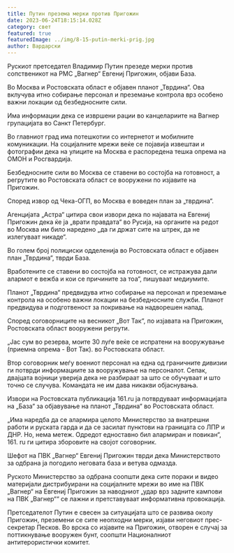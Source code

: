 ```yaml
---
title: Путин презема мерки против Пригожин
date: 2023-06-24T18:15:14.028Z
category: свет
featured: true
featuredImage: ../img/8-15-putin-merki-prig.jpg
author: Вардарски
---
```

Рускиот претседател Владимир Путин презеде мерки против сопственикот на PMC „Вагнер“ Евгениј Пригожин, објави База.

Во Москва и Ростовската област е објавен планот „Тврдина“. Ова вклучува итно собирање персонал и преземање контрола врз особено важни локации од безбедносните сили.

Има информации дека се извршени рации во канцелариите на Вагнер групацијата во Санкт Петербург.

Во главниот град има потешкотии со интернетот и мобилните комуникации. На социјалните мрежи веќе се појавија извештаи и фотографии дека на улиците на Москва е распоредена тешка опрема на ОМОН и Росгвардија.

Безбедносните сили во Москва се ставени во состојба на готовност, а регрутите во Ростовската област се вооружени по изјавите на Пригожин.

Според извор од Чека-ОГП, во Москва е воведен план за „тврдина“.

Агенцијата „Астра“ цитира свои извори дека по најавата на Евгениј Пригожин дека ќе ја „врати правдата“ во Русија, на органите на редот во Москва им било наредено „да ги држат сите на штрек, да не излегуваат никаде“.

Во голем број полициски одделенија во Ростовската област е објавен план „Тврдина“, тврди База.

Вработените се ставени во состојба на готовност, се истражува дали алармот е вежба и кои се причините за тоа“, пишуваат медиумите.

Планот „Тврдина“ предвидува итно собирање на персонал и преземање контрола на особено важни локации на безбедносните служби. Планот предвидува и подготвеност за покривање на надворешен напад.

Според соговорниците на весникот „Вот Так“, по изјавата на Пригожин, Ростовската област вооружени регрути.

„Јас сум во резерва, моите 30 луѓе веќе се испратени на вооружување (приемна опрема - Вот Так). во Ростовската област.

Втор соговорник меѓу воениот персонал на една од граничните дивизии ги потврди информациите за вооружување на персоналот. Сепак, двајцата војници уверија дека не разбираат за што се обучуваат и што точно се случува. Командата не им дава никакви објаснувања.

Извори на Ростовската публикација 161.ru ја потврдуваат информацијата на „База“ за објавување на планот „Тврдина“ во Ростовската област.

„Има наредба да се алармира целото Министерство за внатрешни работи и руската гарда и да се засилат пунктови на границата со ЛПР и ДНР. Но, нема метеж. Одредот едноставно бил алармиран и повикан“, 161. ru ги цитира зборовите на својот соговорник.

Шефот на ПВК „Вагнер“ Евгениј Пригожин тврди дека Министерството за одбрана ја погодило неговата база и ветува одмазда.

Руското Министерство за одбрана соопшти дека сите пораки и видео материјали дистрибуирани на социјалните мрежи во име на ПВК „Вагнер“ на Евгениј Пригожин за наводниот „удар врз задните кампови на ПВК „Вагнер““ се лажни и претставуваат информативна провокација.

Претседателот Путин е свесен за ситуацијата што се развива околу Пригожин, преземени се сите неопходни мерки, изјави неговиот прес-секретар Песков. Во врска со изјавите на Пригожин, отворен е случај за поттикнување вооружен бунт, соопшти Националниот антитерористички комитет.